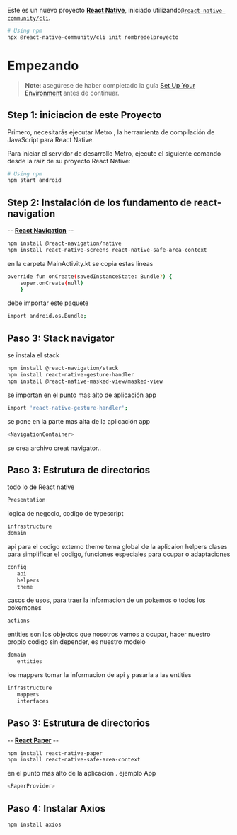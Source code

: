 Este es un nuevo proyecto [**React Native**](https://reactnative.dev), iniciado utilizando[`@react-native-community/cli`](https://github.com/react-native-community/cli).
```sh
# Using npm
npx @react-native-community/cli init nombredelproyecto

```

# Empezando

> **Note**: asegúrese de haber completado la guía [Set Up Your Environment](https://reactnative.dev/docs/set-up-your-environment)  antes de continuar.

## Step 1: iniciacion de este Proyecto

Primero, necesitarás ejecutar Metro , la herramienta de compilación de JavaScript para React Native.

Para iniciar el servidor de desarrollo Metro, ejecute el siguiente comando desde la raíz de su proyecto React Native:

```sh
# Using npm
npm start android

```

## Step 2: Instalación de los fundamento de react-navigation
-- [**React Navigation**](https://reactnavigation.org/) --

```sh
npm install @react-navigation/native
npm install react-native-screens react-native-safe-area-context
```

en la carpeta MainActivity.kt se copia estas lineas
```sh
override fun onCreate(savedInstanceState: Bundle?) {
    super.onCreate(null)
    }
```
debe importar este paquete
```sh
import android.os.Bundle;
```

## Paso 3: Stack navigator

se instala el stack
```sh
npm install @react-navigation/stack
npm install react-native-gesture-handler
npm install @react-native-masked-view/masked-view
```
se importan en el punto mas alto de aplicación app
 ```sh
import 'react-native-gesture-handler';
```
se pone en la parte mas alta de la aplicación app
```sh
<NavigationContainer>
```
se crea archivo creat navigator..

## Paso 3: Estrutura de directorios

todo lo de React native
 ```sh
Presentation
```
logica de negocio, codigo de typescript
 ```sh
infrastructure
domain
```

api para el codigo externo
theme tema global de la aplicaion
helpers clases para simplificar el codigo, funciones especiales para ocupar o adaptaciones
 ```sh
config
    api  
    helpers
    theme
```

casos de usos, para traer la informacion de un pokemos o todos los pokemones
 ```sh
actions
```

entities son los objectos que nosotros vamos a ocupar, hacer nuestro propio codigo sin depender,
    es nuestro modelo
 ```sh
domain
    entities 
```

los mappers tomar la informacion de api y pasarla a las entities
 ```sh
infrastructure
    mappers
    interfaces
```

## Paso 3: Estrutura de directorios

-- [**React Paper**](https://reactnativepaper.com//) --

```sh
npm install react-native-paper
npm install react-native-safe-area-context

```
en el punto mas alto de la aplicacion . ejemplo App

```sh
<PaperProvider>
```
## Paso 4: Instalar Axios

```sh
npm install axios

```